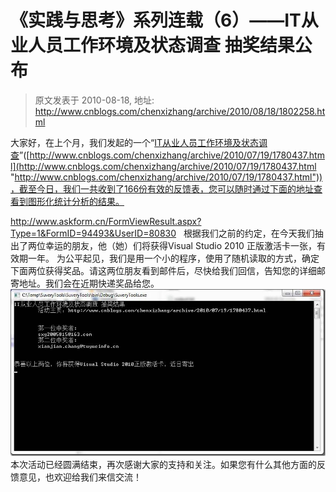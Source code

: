 # 《实践与思考》系列连载（6）——IT从业人员工作环境及状态调查 抽奖结果公布 
> 原文发表于 2010-08-18, 地址: http://www.cnblogs.com/chenxizhang/archive/2010/08/18/1802258.html 


大家好，在上个月，我们发起的一个“[IT从业人员工作环境及状态调查](http://www.cnblogs.com/chenxizhang/archive/2010/07/19/1780437.html)”([http://www.cnblogs.com/chenxizhang/archive/2010/07/19/1780437.html](http://www.cnblogs.com/chenxizhang/archive/2010/07/19/1780437.html "http://www.cnblogs.com/chenxizhang/archive/2010/07/19/1780437.html"))，截至今日，我们一共收到了166份有效的反馈表，您可以随时通过下面的地址查看到图形化统计分析的结果。

 <http://www.askform.cn/FormViewResult.aspx?Type=1&FormID=94493&UserID=80830>   根据我们之前的约定，在今天我们抽出了两位幸运的朋友，他（她）们将获得Visual Studio 2010 正版激活卡一张，有效期一年。 为公平起见，我们是用一个小的程序，使用了随机读取的方式，确定下面两位获得奖品。请这两位朋友看到邮件后，尽快给我们回信，告知您的详细邮寄地址。我们会在近期快递奖品给您。 [![clip_image002](./images/1802258-clip_image002_thumb.jpg "clip_image002")](http://images.cnblogs.com/cnblogs_com/chenxizhang/WindowsLiveWriter/6IT_BA98/clip_image002_2.jpg) 本次活动已经圆满结束，再次感谢大家的支持和关注。如果您有什么其他方面的反馈意见，也欢迎给我们来信交流！ 











